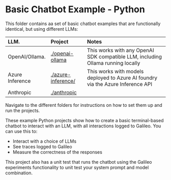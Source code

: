 # Basic Chatbot Example - Python

This folder contains aa set of basic chatbot examples that are functionally identical, but using different LLMs:

| LLM.            | Project                                  | Notes |
| :-------------- | :--------------------------------------- | :---- |
| OpenAI/Ollama.  | [./openai-ollama](./openai-ollama/)      | This works with any OpenAI SDK compatible LLM, including Ollama running locally |
| Azure Inference | [./azure-inference/](./azure-inference/) | This works with models deployed to Azure AI foundry via the Azure Inference API |
| Anthropic       | [./anthropic](./anthropic/)              |  |

Navigate to the different folders for instructions on how to set them up and run the projects.

These example Python projects show how to create a basic terminal-based chatbot to interact with an LLM, with all interactions logged to Galileo. You can use this to:

- Interact with a choice of LLMs
- See traces logged to Galileo
- Measure the correctness of the responses

This project also has a unit test that runs the chatbot using the Galileo experiments functionality to unit test your system prompt and model combination.
